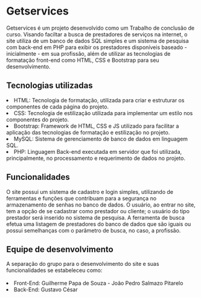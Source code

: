 # Getservices
Getservices é um projeto desenvolvido como um Trabalho de conclusão de curso.
Visando faciltar a busca de prestadores de serviços na internet, o site utiliza de um banco de dados SQL simples e um sistema de pesquisa com back-end em PHP para exibir os prestadores disponíveis baseado - inicialmente - em sua profissão, além de utilizar as tecnologias de formatação front-end como HTML, CSS e Bootstrap para seu desenvolvimento.

<h2>Tecnologias utilizadas</h2>
<li>HTML: Tecnologia de formatação, utilizada para criar e estruturar os componentes de cada página do projeto.</li>
<li>CSS: Tecnologia de estilização utilizada para implementar um estilo nos componentes do projeto.</li>
<li>Bootstrap: Framework de HTML, CSS e JS utilizado para facilitar a aplicação das tecnologias de formatação e estilização no projeto.</li>
<li>MySQL: Sistema de gerenciamento de banco de dados em linguagem SQL.</li>
<li>PHP: Linguagem Back-end executada em servidor que foi utilizada, principalmente, no processamento e requerimento de dados no projeto.</li>
<h2> Funcionalidades</h2>
O site possui um sistema de cadastro e login simples, utilizando de ferramentas e funções que contribuam para a segurança no armazenamento de senhas no banco de dados. O usuário, ao entrar no site, tem a opção de se cadastrar como prestador ou cliente; o usuário do tipo prestador será inserido no sistema de pesquisa.
A ferramenta de busca efetua uma listagem de prestadores do banco de dados que são iguais ou possui semelhanças com o parâmetro de busca, no caso, a profissão.

<h2>Equipe de desenvolvimento</h2>
A separação do grupo para o desenvolvimento do site e suas funcionalidades se estabeleceu como:<br><br>
<li>Front-End: Guilherme Papa de Souza - João Pedro Salmazo Pitarelo</li>
<li>Back-End: Gustavo César</li>


